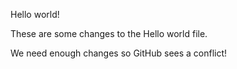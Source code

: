 Hello world!

These are some changes to the Hello world file.

We need enough changes so GitHub sees a conflict!
